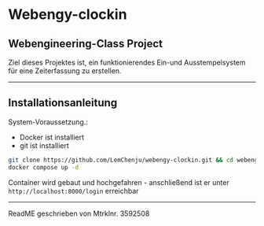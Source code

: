 # Webengy-clockin

## Webengineering-Class Project

Ziel dieses Projektes ist, ein funktionierendes Ein-und Ausstempelsystem für eine Zeiterfassung zu erstellen.

---

## Installationsanleitung

System-Voraussetzung.:

- Docker ist installiert
- git ist installiert

```bash
git clone https://github.com/LemChenju/webengy-clockin.git && cd webengy-clockin
docker compose up -d
```

Container wird gebaut und hochgefahren - anschließend ist er unter `http://localhost:8000/login` erreichbar

---

ReadME geschrieben von Mtrklnr. 3592508
